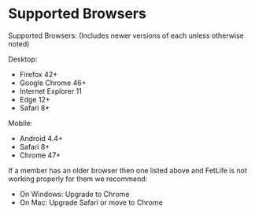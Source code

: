 # Supported Browsers

Supported Browsers: (Includes newer versions of each unless otherwise noted)

Desktop:

* Firefox 42+
* Google Chrome 46+
* Internet Explorer 11
* Edge 12+
* Safari 8+

Mobile:

* Android 4.4+
* Safari 8+
* Chrome 47+

If a member has an older browser then one listed above and FetLife is not working properly for them we recommend:

- On Windows: Upgrade to Chrome
- On Mac: Upgrade Safari or move to Chrome
